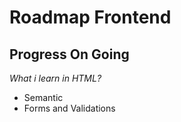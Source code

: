 ﻿Roadmap Frontend
==
Progress On Going
--
*What i learn in HTML?*
- Semantic
- Forms and Validations
